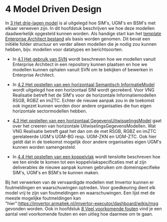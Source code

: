 # 4 Model Driven Design

In [3 Het drie-lagen model](./Drielagen-model.md) is al uitgelegd hoe SIM's, UGM's en BSM's met elkaar verweven zijn. In dit hoofdstuk beschrijven we hoe deze modellen daadwerkelijk opgesteld kunnen worden.
Als handige start kan het [template Enterprise Architect bestand](./bestanden/Standaard-basis.EAP) als basis worden genomen. Dit bevat een initiële folder structuur en verder alleen modellen die je nodig zou kunnen hebben, bijv. modellen voor datatypes en berichtsoorten.

- In [4.1 Het gebruik van SVN](./Gebruik-van-SVN) wordt beschreven hoe we modellen vanuit Enterprise Architect in een repository kunnen plaatsen en hoe we modellen kunnen ophalen vanuit SVN om te bekijken of bewerken in Enterprise Architect.  

- In [4.2 Het opstellen van een horizontaal Semantisch InformatieModel](./Opstellen-SIM.md) wordt uitgelegd hoe een horizontaal SIM wordt gecreëerd.
Voor VNG Realisatie betreft het de SIM's voor de horizontale Informatiemodellen RSGB, RGBZ en imZTC. Echter de nieuwe aanpak zou in de toekomst ook ingezet kunnen worden door andere organisaties die hun eigen horizontale sectormodellen hebben.

- [4.3 Het opstellen van een horizontaal GegevensUitwisselingsModel](./Opstellen-UGM.md) gaat over het creeren van horizontale UitwiselingsGegevensModellen.
Wat VNG Realisatie betreft gaat het dan om de met RSGB, RGBZ en imZTC gerelateerde UGM's UGM-BG resp. UGM-ZKN en UGM-ZTC.
Ook hier geldt dat in de toekomst mogelijk door andere organisaties eigen UGM's kunnen worden samengesteld.

- In [4.4 Het opstellen van een koppelvlak](./Opstellen-koppelvlak.md) wordt tenslotte beschreven hoe we ten einde te komen tot een koppelvlakspecificaties met al zijn deliverables de nieuwe aanpak kunnen gebruiken om domeinspecifieke SIM's, UGM's en BSM's te kunnen maken.

Bij het verwerken van de vervaardigde modellen met Imvertor kunnen er foutmeldingen en waarschuwingen optreden. Voor goedkeuring dient elk model vrij te zijn van foutmeldingen en waarschuwingen. Een lijst met de meeste mogelijke foutmeldingen kan  "hier":https://imvertor.armatiek.nl/imvertor-executor/dashboard/wikis/msg gevonden worden. Ook in hoofdstuk [8 Veel voorkomende fouten](./Veelvoorkomende-fouten.md) vind je een aantal veel voorkomende fouten en een uitleg hoe daarmee om te gaan.
